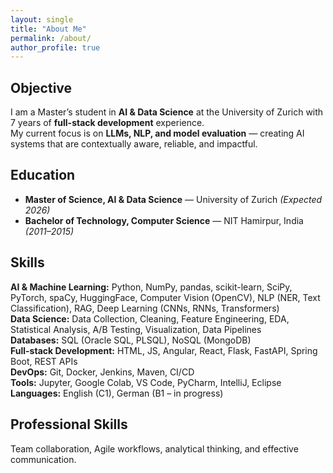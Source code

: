 ```yaml
---
layout: single
title: "About Me"
permalink: /about/
author_profile: true
---
```


## Objective
I am a Master’s student in **AI & Data Science** at the University of Zurich with 7 years of **full-stack development** experience.  
My current focus is on **LLMs, NLP, and model evaluation** — creating AI systems that are contextually aware, reliable, and impactful.

## Education
- **Master of Science, AI & Data Science** — University of Zurich *(Expected 2026)*
- **Bachelor of Technology, Computer Science** — NIT Hamirpur, India *(2011–2015)*

## Skills
**AI & Machine Learning:** Python, NumPy, pandas, scikit-learn, SciPy, PyTorch, spaCy, HuggingFace, Computer Vision (OpenCV), NLP (NER, Text Classification), RAG, Deep Learning (CNNs, RNNs, Transformers)  
**Data Science:** Data Collection, Cleaning, Feature Engineering, EDA, Statistical Analysis, A/B Testing, Visualization, Data Pipelines  
**Databases:** SQL (Oracle SQL, PLSQL), NoSQL (MongoDB)  
**Full-stack Development:** HTML, JS, Angular, React, Flask, FastAPI, Spring Boot, REST APIs  
**DevOps:** Git, Docker, Jenkins, Maven, CI/CD  
**Tools:** Jupyter, Google Colab, VS Code, PyCharm, IntelliJ, Eclipse  
**Languages:** English (C1), German (B1 – in progress)

## Professional Skills
Team collaboration, Agile workflows, analytical thinking, and effective communication.
